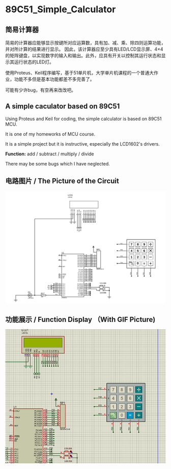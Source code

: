 # 89C51_Simple_Calculator

## 简易计算器

简易的计算器应能够显示按键所对应运算数，具有加、减、乘、除四则运算功能，并对所计算的结果进行显示。 因此，该计算器应至少具有LED/LCD显示屏、4×4的矩阵键盘，以实现数字的输入和输出。此外，应具有开关以控制其运行状态和显示其运行状态的LED灯。

使用Proteus、Keil程序编写，基于51单片机，大学单片机课程的一个普通大作业，功能不多但是基本功能都差不多完善了。

可能有少许bug，有空再来改改吧。

## **A simple caculator based on 89C51**

Using Proteus and Keil for coding, the simple calculator is based on 89C51 MCU.

It is one of my homeworks of MCU course.

It is a simple project but it is instructive, especially the LCD1602's drivers.

**Function:** add / subtract / multiply / divide

There may be some bugs which I have neglected.

## 电路图片 / The Picture of the Circuit

![计算器](https://github.com/EugeneMax6/89C51_Simple_Calculator/blob/main/计算器.SVG)

## 功能展示 / Function Display （With GIF Picture)

![display](https://raw.githubusercontent.com/EugeneMax6/89C51_Simple_Calculator/main/display.gif)
